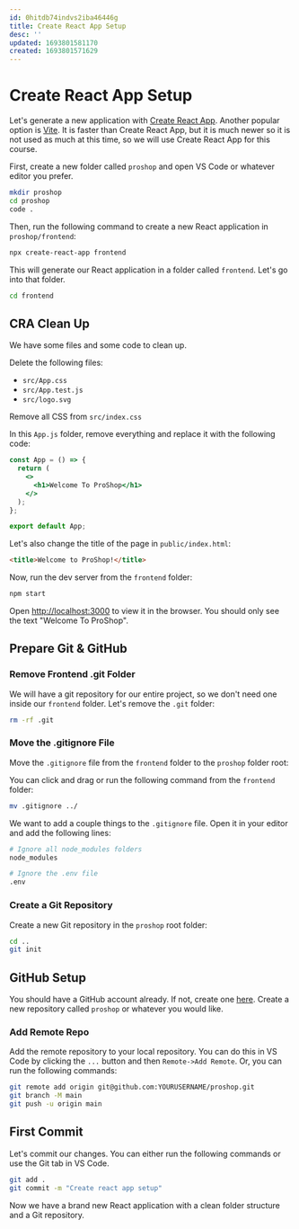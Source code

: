 ```yaml
---
id: 0hitdb74indvs2iba46446g
title: Create React App Setup
desc: ''
updated: 1693801581170
created: 1693801571629
---
```


# Create React App Setup

Let's generate a new application with [Create React App](https://facebook.github.io/create-react-app/). Another popular option is [Vite](https://vitejs.dev/). It is faster than Create React App, but it is much newer so it is not used as much at this time, so we will use Create React App for this course.

First, create a new folder called `proshop` and open VS Code or whatever editor you prefer.

```bash
mkdir proshop
cd proshop
code .
```

Then, run the following command to create a new React application in `proshop/frontend`:

```bash
npx create-react-app frontend
```

This will generate our React application in a folder called `frontend`. Let's go into that folder.

```bash
cd frontend
```

## CRA Clean Up

We have some files and some code to clean up.

Delete the following files:

- `src/App.css`
- `src/App.test.js`
- `src/logo.svg`

Remove all CSS from `src/index.css`

In this `App.js` folder, remove everything and replace it with the following code:

```jsx
const App = () => {
  return (
    <>
      <h1>Welcome To ProShop</h1>
    </>
  );
};

export default App;
```

Let's also change the title of the page in `public/index.html`:

```html
<title>Welcome to ProShop!</title>
```

Now, run the dev server from the `frontend` folder:

```bash
npm start
```

Open [http://localhost:3000](http://localhost:3000) to view it in the browser. You should only see the text "Welcome To ProShop".

## Prepare Git & GitHub

### Remove Frontend .git Folder

We will have a git repository for our entire project, so we don't need one inside our `frontend` folder. Let's remove the `.git` folder:

```bash
rm -rf .git
```

### Move the .gitignore File

Move the `.gitignore` file from the `frontend` folder to the `proshop` folder root:

You can click and drag or run the following command from the `frontend` folder:

```bash
mv .gitignore ../
```

We want to add a couple things to the `.gitignore` file. Open it in your editor and add the following lines:

```bash
# Ignore all node_modules folders
node_modules

# Ignore the .env file
.env
```

### Create a Git Repository

Create a new Git repository in the `proshop` root folder:

```bash
cd ..
git init
```

## GitHub Setup

You should have a GitHub account already. If not, create one [here](https://github.com/). Create a new repository called `proshop` or whatever you would like.

### Add Remote Repo

Add the remote repository to your local repository. You can do this in VS Code by clicking the `...` button and then `Remote->Add Remote`. Or, you can run the following commands:

```bash
git remote add origin git@github.com:YOURUSERNAME/proshop.git
git branch -M main
git push -u origin main
```

## First Commit

Let's commit our changes. You can either run the following commands or use the Git tab in VS Code.

```bash
git add .
git commit -m "Create react app setup"
```

Now we have a brand new React application with a clean folder structure and a Git repository.
